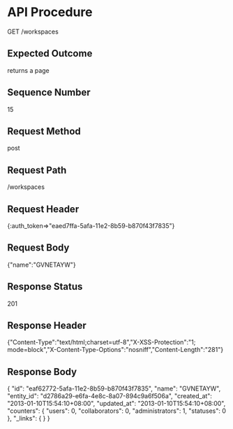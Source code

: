 # API Procedure
GET /workspaces
## Expected Outcome
returns a page
## Sequence Number
15
## Request Method
post
## Request Path
/workspaces
## Request Header
{:auth_token=>"eaed7ffa-5afa-11e2-8b59-b870f43f7835"}
## Request Body
{"name":"GVNETAYW"}

## Response Status
201
## Response Header
{"Content-Type":"text/html;charset=utf-8","X-XSS-Protection":"1; mode=block","X-Content-Type-Options":"nosniff","Content-Length":"281"}

## Response Body
{
  "id": "eaf62772-5afa-11e2-8b59-b870f43f7835",
  "name": "GVNETAYW",
  "entity_id": "d2786a29-e6fa-4e8c-8a07-894c9a6f506a",
  "created_at": "2013-01-10T15:54:10+08:00",
  "updated_at": "2013-01-10T15:54:10+08:00",
  "counters": {
    "users": 0,
    "collaborators": 0,
    "administrators": 1,
    "statuses": 0
  },
  "_links": {
  }
}
